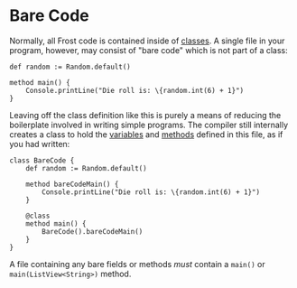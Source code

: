 Bare Code
=========

Normally, all Frost code is contained inside of [classes](classes.md). A single file in your
program, however, may consist of "bare code" which is not part of a class:

    def random := Random.default()    

    method main() {
        Console.printLine("Die roll is: \{random.int(6) + 1}")
    }

Leaving off the class definition like this is purely a means of reducing the boilerplate involved in
writing simple programs. The compiler still internally creates a class to hold the
[variables](variables.md) and [methods](methods.md) defined in this file, as if you had written:

    class BareCode {
        def random := Random.default()

        method bareCodeMain() {
            Console.printLine("Die roll is: \{random.int(6) + 1}")
        }

        @class
        method main() {
            BareCode().bareCodeMain()
        }
    }

A file containing any bare fields or methods *must* contain a `main()` or `main(ListView<String>)`
method.
